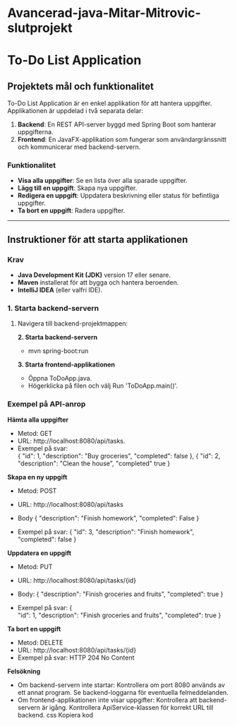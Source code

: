 # Avancerad-java-Mitar-Mitrovic-slutprojekt

# To-Do List Application

## **Projektets mål och funktionalitet**

To-Do List Application är en enkel applikation för att hantera uppgifter. Applikationen är uppdelad i två separata delar:

1. **Backend**: En REST API-server byggd med Spring Boot som hanterar uppgifterna.
2. **Frontend**: En JavaFX-applikation som fungerar som användargränssnitt och kommunicerar med backend-servern.

### **Funktionalitet**
- **Visa alla uppgifter**: Se en lista över alla sparade uppgifter.
- **Lägg till en uppgift**: Skapa nya uppgifter.
- **Redigera en uppgift**: Uppdatera beskrivning eller status för befintliga uppgifter.
- **Ta bort en uppgift**: Radera uppgifter.

---

## **Instruktioner för att starta applikationen**

### **Krav**
- **Java Development Kit (JDK)** version 17 eller senare.
- **Maven** installerat för att bygga och hantera beroenden.
- **IntelliJ IDEA** (eller valfri IDE).

### **1. Starta backend-servern**
1. Navigera till backend-projektmappen:

    **2. Starta backend-servern**
      - mvn spring-boot:run
  
    **3. Starta frontend-applikationen**
      - Öppna ToDoApp.java.
      - Högerklicka på filen och välj Run 'ToDoApp.main()'.
  
 ### **Exempel på API-anrop**

 **Hämta alla uppgifter**
   - Metod: GET
   - URL: http://localhost:8080/api/tasks.
   - Exempel på svar:  
   {
      "id": 1,
      "description": "Buy groceries",
      "completed": false
   },
   {
      "id": 2,
      "description": "Clean the house",
      "completed" true
   }
   
**Skapa en ny uppgift**
   - Metod: POST
   - URL: http://localhost:8080/api/tasks
   - Body
{
   "description": "Finish homework",
   "completed": False
}

- Exempel på svar:
  {
      "id": 3,
      "description": "Finish homework",
      "completed": false
  }

**Uppdatera en uppgift**
   - Metod: PUT
   - URL: http://localhost:8080/api/tasks/{id}
   - Body:
{
    "description": "Finish groceries and fruits",
      "completed": true
  }

- Exempel på svar:
{  
   "id": 1,
   "description": "Finish groceries and fruits",
   "completed": true
}

**Ta bort en uppgift**
   - Metod: DELETE
   - URL: http://localhost:8080/api/tasks/{id}
   - Exempel på svar: HTTP 204 No Content

**Felsökning**
   - Om backend-servern inte startar:
Kontrollera om port 8080 används av ett annat program.
Se backend-loggarna för eventuella felmeddelanden.
   - Om frontend-applikationen inte visar uppgifter:
Kontrollera att backend-servern är igång.
Kontrollera ApiService-klassen för korrekt URL till backend.
css
Kopiera kod
